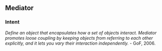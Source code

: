 ## Mediator

### Intent
*Define an object that encapsulates how a set of objects interact. Mediator promotes loose coupling by keeping objects from referring to each other explicitly, and it lets you vary their interaction independently.* - GoF, 2006.
